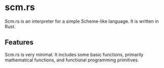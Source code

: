 # scm.rs

Scm.rs is an interpreter for a simple Scheme-like language.
It is written in Rust.

## Features

Scm.rs is very minimal.
It includes some basic functions, primarily mathematical functions, and functional programming primitives.
